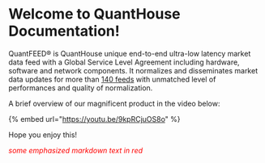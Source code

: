 # Welcome to QuantHouse Documentation!

QuantFEED® is QuantHouse unique end-to-end ultra-low latency market data feed with a Global Service Level Agreement including hardware, software and network components. It normalizes and disseminates market data updates for more than [140 feeds](https://www.quanthouse.com/GlobalExchangeCoverage.html) with unmatched level of performances and quality of normalization.

A brief overview of our magnificent product in the video below:

{% embed url="https://youtu.be/9kpRCjuOS8o" %}


Hope you enjoy this!

<span style="color:red"> *some emphasized markdown text in red*</span>

